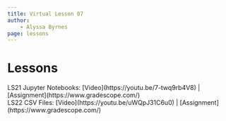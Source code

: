 ```yaml
---
title: Virtual Lesson 07
author:
    - Alyssa Byrnes
page: lessons
---
```


# Lessons
<div class="box link-page m-2 p-4">

<div class="plan Class"><span class="kind">LS21</span>
<span class="title">Jupyter Notebooks:</span>
[Video](https://youtu.be/7-twq9rb4V8) | [Assignment](https://www.gradescope.com/)
</div>

<div class="plan Class"><span class="kind">LS22</span>
<span class="title">CSV Files:</span>
[Video](https://youtu.be/uWQpJ31C6u0) | [Assignment](https://www.gradescope.com/)
</div>

</div>

